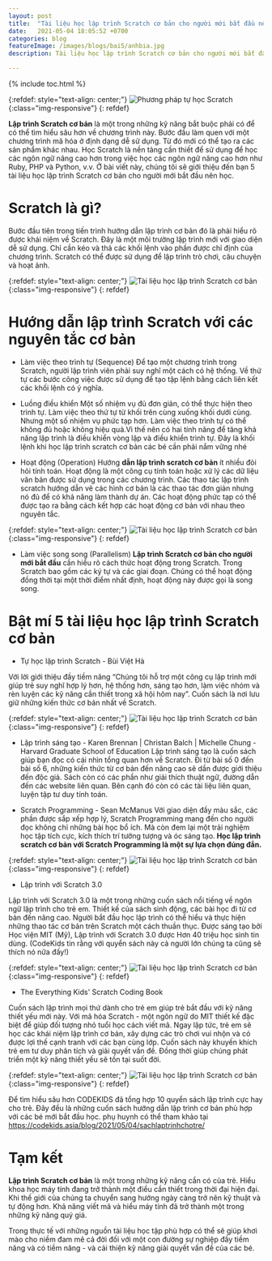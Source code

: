 ```yaml
---
layout: post
title:  "Tài liệu học lập trình Scratch cơ bản cho người mới bắt đầu nên học"
date:   2021-05-04 18:05:52 +0700
categories: blog
featureImage: /images/blogs/bai5/anhbia.jpg
description: Tài liệu học lập trình Scratch cơ bản cho người mới bắt đầu nên học

---
```


{% include toc.html %}

{:refdef: style="text-align: center;"}
![Phương pháp tự học Scratch  ](/images/blogs/bai5/anhbia.jpg){:class="img-responsive"}
{: refdef}

<b>Lập trình Scratch cơ bản</b> là một trong những kỹ năng bắt buộc phải có để có thể tìm hiểu sâu hơn về chương trình này.  Bước đầu làm quen với một chương trình mã hóa ở định dạng dễ sử dụng. Từ đó mới có thể tạo ra các sản phẩm khác nhau. Học Scratch là nền tảng cần thiết để sử dụng để học các ngôn ngữ nâng cao hơn trong việc học các ngôn ngữ nâng cao hơn như Ruby, PHP và Python, v.v. Ở bài viết này, chúng tôi sẽ giới thiệu đến bạn 5 tài liệu học lập trình Scratch cơ bản cho người mới bắt đầu nên học.

# **Scratch là gì?**

Bước đầu tiên trong tiến trình hướng dẫn lập trình cơ bản đó là phải hiểu rõ được khái niệm về Scratch. Đây là một môi trường lập trình mới với giao diện dễ sử dụng. Chỉ cần kéo và thả các khối lệnh vào phần được chỉ định của chương trình. Scratch có thể được sử dụng để lập trình trò chơi, câu chuyện và hoạt ảnh.

{:refdef: style="text-align: center;"}
![Tài liệu học lập trình Scratch cơ bản  ](/images/blogs/bai5/1.jpg){:class="img-responsive"}
{: refdef}

# **Hướng dẫn lập trình Scratch với các nguyên tắc cơ bản**

- Làm việc theo trình tự (Sequence)
Để tạo một chương trình trong Scratch, người lập trình viên phải suy nghĩ một cách có hệ thống. Về thứ tự các bước công việc được sử dụng để tạo tập lệnh bằng cách liên kết các khối lệnh có ý nghĩa.

- Luồng điều khiển
Một số nhiệm vụ đủ đơn giản, có thể thực hiện theo trình tự. Làm việc theo thứ tự từ khối trên cùng xuống khối dưới cùng. Nhưng một số nhiệm vụ phức tạp hơn. Làm việc theo trình tự có thể không đủ hoặc không hiệu quả.Vì thế nên có hai tính năng để tăng khả năng lập trình là điều khiển vòng lặp và điều khiển trình tự. Đây là khối lệnh khi học lập trình scratch cơ bản các bé cần phải nắm vững nhé

- Hoạt động (Operation)
Hướng <b>dẫn lập trình scratch cơ bản</b> ít nhiều đòi hỏi tính toán. Hoạt động là một công cụ tính toán hoặc xử lý các dữ liệu văn bản được sử dụng trong các chương trình. Các thao tác lập trình scratch hướng dẫn vẽ các hình cơ bản là các thao tác đơn giản nhưng nó đủ để có khả năng làm thành dự án. Các hoạt động phức tạp có thể được tạo ra bằng cách kết hợp các hoạt động cơ bản với nhau theo nguyên tắc.

{:refdef: style="text-align: center;"}
![Tài liệu học lập trình Scratch cơ bản  ](/images/blogs/bai5/2.jpg){:class="img-responsive"}
{: refdef}

- Làm việc song song (Parallelism)
<b>Lập trình Scratch cơ bản cho người mới bắt đầu</b> cần hiểu rõ cách thức hoạt động trong Scratch. Trong Scratch bao gồm các ký tự và các giai đoạn. Chúng có thể hoạt động đồng thời tại một thời điểm nhất định, hoạt động này được gọi là song song. 

# **Bật mí 5 tài liệu học lập trình Scratch cơ bản**

- Tự học lập trình Scratch - Bùi Việt Hà

Với lời giới thiệu đầy tiềm năng “Chúng tôi hỗ trợ một công cụ lập trình mới giúp trẻ suy nghĩ hợp lý hơn, hệ thống hơn, sáng tạo hơn, làm việc nhóm và rèn luyện các kỹ năng cần thiết trong xã hội hôm nay”. Cuốn sách là nơi lưu giữ những kiến thức cơ bản nhất về Scratch.

{:refdef: style="text-align: center;"}
![Tài liệu học lập trình Scratch cơ bản  ](/images/blogs/bai5/3.jpg){:class="img-responsive"}
{: refdef}

- Lập trình sáng tạo - Karen Brennan | Christan Balch | Michelle Chung - Harvard Graduate School of Education
Lập trình sáng tạo là cuốn sách giúp bạn đọc có cái nhìn tổng quan hơn về Scratch. Đi từ bài số 0 đến bài số 6, những kiến thức từ cơ bản đến nâng cao sẽ dần được giới thiệu đến độc giả. Sách còn có các phần như giải thích thuật ngữ, đường dẫn đến các website liên quan. Bên cạnh đó còn có các tài liệu liên quan, luyện tập tư duy tính toán.

- Scratch Programming - Sean McManus
Với giao diện đầy màu sắc, các phần được sắp xếp hợp lý, Scratch Programming mang đến cho người đọc không chỉ những bài học bổ ích. Mà còn đem lại một trải nghiệm học tập tích cực, kích thích trí tưởng tượng và óc sáng tạo.<b> Học lập trình scratch cơ bản với Scratch Programming là một sự lựa chọn đúng đắn.</b>

{:refdef: style="text-align: center;"}
![Tài liệu học lập trình Scratch cơ bản  ](/images/blogs/bai5/4.jpg){:class="img-responsive"}
{: refdef}

- Lập trình với Scratch 3.0

Lập trình với Scratch 3.0 là một trong những cuốn sách nổi tiếng về ngôn ngữ lập trình cho trẻ em. Thiết kế của sách sinh động, các bài học đi từ cơ bản đến nâng cao. Người bắt đầu học lập trình có thể hiểu và thực hiện những thao tác cơ bản trên Scratch một cách thuần thục. Được sáng tạo bởi Học viện MIT (Mỹ), Lập trình với Scratch 3.0 được Hơn 40 triệu học sinh tin dùng. (CodeKids tin rằng với quyển sách này cả người lớn chúng ta cũng sẽ thích nó nữa đấy!) 

{:refdef: style="text-align: center;"}
![Tài liệu học lập trình Scratch cơ bản  ](/images/blogs/bai5/5.jpg){:class="img-responsive"}
{: refdef}

- The Everything Kids' Scratch Coding Book

Cuốn sách lập trình mọi thứ dành cho trẻ em giúp trẻ bắt đầu với kỹ năng thiết yếu mới này. Với mã hóa Scratch - một ngôn ngữ do MIT thiết kế đặc biệt để giúp đối tượng nhỏ tuổi học cách viết mã. Ngay lập tức, trẻ em sẽ học các khái niệm lập trình cơ bản, xây dựng các trò chơi vui nhộn và có được lợi thế cạnh tranh với các bạn cùng lớp. Cuốn sách này khuyến khích trẻ em tư duy phân tích và giải quyết vấn đề. Đồng thời giúp chúng phát triển một kỹ năng thiết yếu sẽ tồn tại suốt đời.

{:refdef: style="text-align: center;"}
![Tài liệu học lập trình Scratch cơ bản  ](/images/blogs/bai5/6.jpg){:class="img-responsive"}
{: refdef}

Để tìm hiểu sâu hơn CODEKIDS đã tổng hợp 10 quyển sách lập trình cực hay cho trẻ. Đây đều là những cuốn sách hướng dẫn lập trình cơ bản phù hợp với các bé mới bắt đầu học.  phụ huynh có thể tham khảo tại https://codekids.asia/blog/2021/05/04/sachlaptrinhchotre/

# **Tạm kết**

<b>Lập trình Scratch cơ bản</b> là một trong những kỹ năng cần có của trẻ. Hiểu khoa học máy tính đang trở thành một điều cần thiết trong thời đại hiện đại. Khi thế giới của chúng ta chuyển sang hướng ngày càng trở nên kỹ thuật và tự động hơn. Khả năng viết mã và hiểu máy tính đã trở thành một trong những kỹ năng quý giá.  

Trong thực tế với những nguồn tài liệu học tập phù hợp có thể sẽ giúp khơi mào cho niềm đam mê cả đời đối với một con đường sự nghiệp đầy tiềm năng và có tiềm năng - và cải thiện kỹ năng giải quyết vấn đề của các bé.
